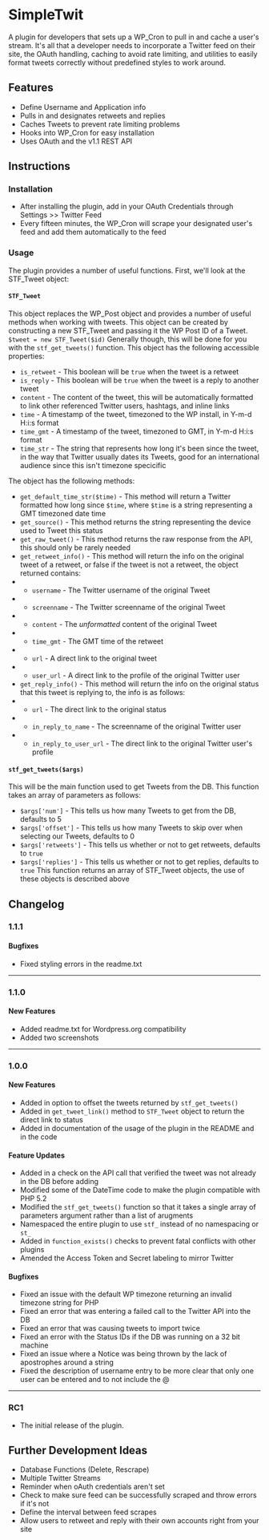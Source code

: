 # SimpleTwit #

A plugin for developers that sets up a WP_Cron to pull in and cache a user's stream. It's all that a developer needs to incorporate a Twitter feed on their site, the OAuth handling, caching to avoid rate limiting, and utilities to easily format tweets correctly without predefined styles to work around.

## Features ##
* Define Username and Application info
* Pulls in and designates retweets and replies
* Caches Tweets to prevent rate limiting problems
* Hooks into WP_Cron for easy installation
* Uses OAuth and the v1.1 REST API

## Instructions ##

### Installation ###
* After installing the plugin, add in your OAuth Credentials through Settings >> Twitter Feed
* Every fifteen minutes, the WP_Cron will scrape your designated user's feed and add them automatically to the feed

### Usage ###
The plugin provides a number of useful functions. First, we'll look at the STF_Tweet object:

#### `STF_Tweet` ####
This object replaces the WP_Post object and provides a number of useful methods when working with tweets. This object can be created by
constructing a new STF_Tweet and passing it the WP Post ID of a Tweet. `$tweet = new STF_Tweet($id)` Generally though, this will be done for you
with the `stf_get_tweets()` function. This object has the following accessible properties:
* `is_retweet` - This boolean will be `true` when the tweet is a retweet
* `is_reply` - This boolean will be `true` when the tweet is a reply to another tweet
* `content` - The content of the tweet, this will be automatically formatted to link other referenced Twitter users, hashtags, and inline links
* `time` - A timestamp of the tweet, timezoned to the WP install, in Y-m-d H:i:s format
* `time_gmt` - A timestamp of the tweet, timezoned to GMT, in Y-m-d H:i:s format
* `time_str` - The string that represents how long it's been since the tweet, in the way that Twitter usually dates its Tweets, good for an international audience since this isn't timezone specicific

The object has the following methods:
* `get_default_time_str($time)` - This method will return a Twitter formatted how long since `$time`, where `$time` is a string representing a GMT timezoned date time
* `get_source()` - This method returns the string representing the device used to Tweet this status
* `get_raw_tweet()` - This method returns the raw response from the API, this should only be rarely needed
* `get_retweet_info()` - This method will return the info on the original tweet of a retweet, or false if the tweet is not a retweet, the object returned contains:
* * `username` - The Twitter username of the original Tweet
* * `screenname` - The Twitter screenname of the original Tweet
* * `content` - The _unformatted_ content of the original Tweet
* * `time_gmt` - The GMT time of the retweet
* * `url` - A direct link to the original tweet
* * `user_url` - A direct link to the profile of the original Twitter user
* `get_reply_info()` - This method will return the info on the original status that this tweet is replying to, the info is as follows:
* * `url` - The direct link to the original status
* * `in_reply_to_name` - The screenname of the original Twitter user
* * `in_reply_to_user_url` - The direct link to the original Twitter user's profile

#### `stf_get_tweets($args)` ####
This will be the main function used to get Tweets from the DB. This function takes an array of parameters as follows:
* `$args['num']` - This tells us how many Tweets to get from the DB, defaults to 5
* `$args['offset']` - This tells us how many Tweets to skip over when selecting our Tweets, defaults to 0
* `$args['retweets']` - This tells us whether or not to get retweets, defaults to `true`
* `$args['replies']` - This tells us whether or not to get replies, defaults to `true`
This function returns an array of STF_Tweet objects, the use of these objects is described above

## Changelog ##

### 1.1.1 ###
#### Bugfixes ####
* Fixed styling errors in the readme.txt

***

### 1.1.0 ###
#### New Features ####
* Added readme.txt for Wordpress.org compatibility
* Added two screenshots

***

### 1.0.0 ###
#### New Features ####
* Added in option to offset the tweets returned by `stf_get_tweets()`
* Added in `get_tweet_link()` method to `STF_Tweet` object to return the direct link to status
* Added in documentation of the usage of the plugin in the README and in the code

#### Feature Updates ####
* Added in a check on the API call that verified the tweet was not already in the DB before adding
* Modified some of the DateTime code to make the plugin compatible with PHP 5.2
* Modified the `stf_get_tweets()` function so that it takes a single array of parameters argument rather than a list of arugments
* Namespaced the entire plugin to use `stf_` instead of no namespacing or `st_`
* Added in `function_exists()` checks to prevent fatal conflicts with other plugins
* Amended the Access Token and Secret labeling to mirror Twitter

#### Bugfixes ####
* Fixed an issue with the default WP timezone returning an invalid timezone string for PHP
* Fixed an error that was entering a failed call to the Twitter API into the DB
* Fixed an error that was causing tweets to import twice
* Fixed an error with the Status IDs if the DB was running on a 32 bit machine
* Fixed an issue where a Notice was being thrown by the lack of apostrophes around a string
* Fixed the description of username entry to be more clear that only one user can be entered and to not include the @

***

### RC1 ###
* The initial release of the plugin.

## Further Development Ideas ##
* Database Functions (Delete, Rescrape)
* Multiple Twitter Streams
* Reminder when oAuth credentials aren't set
* Check to make sure feed can be successfully scraped and throw errors if it's not
* Define the interval between feed scrapes
* Allow users to retweet and reply with their own accounts right from your site